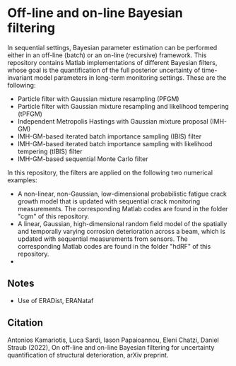# Off-line and on-line Bayesian filtering

In sequential settings, Bayesian parameter estimation can be performed either in an off-line (batch) or an on-line (recursive) framework. This repository contains Matlab implementations of different Bayesian filters, whose goal is the quantification of the full posterior uncertainty of time-invariant model parameters in long-term monitoring settings. These are the following:
- Particle filter with Gaussian mixture resampling (PFGM)
- Particle filter with Gaussian mixture resampling and likelihood tempering (tPFGM)
- Independent Metropolis Hastings with Gaussian mixture proposal (IMH-GM)
- IMH-GM-based iterated batch importance sampling (IBIS) filter
- IMH-GM-based iterated batch importance sampling with likelihood tempering (tIBIS) filter
- IMH-GM-based sequential Monte Carlo filter

In this repository, the filters are applied on the following two numerical examples:
- A non-linear, non-Gaussian, low-dimensional probabilistic fatigue crack growth model that is updated with sequential crack monitoring measurements. The corresponding Matlab codes are found in the folder "cgm" of this repository.
- A linear, Gaussian, high-dimensional random field model of the spatially and temporally varying corrosion deterioration across a beam, which is updated with sequential measurements from sensors. The corresponding Matlab codes are found in the folder "hdRF" of this repository.
- 
## Notes

- Use of ERADist, ERANataf

## Citation

Antonios Kamariotis, Luca Sardi, Iason Papaioannou, Eleni Chatzi, Daniel Straub (2022), On off-line and on-line Bayesian filtering for uncertainty quantification of structural deterioration, arXiv preprint.


